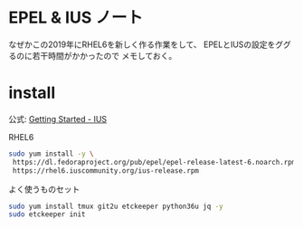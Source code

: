 # EPEL & IUS ノート

なぜかこの2019年にRHEL6を新しく作る作業をして、
EPELとIUSの設定をググるのに若干時間がかかったので
メモしておく。

# install

公式:
[Getting Started - IUS](https://ius.io/GettingStarted/)

RHEL6

``` bash
sudo yum install -y \
 https://dl.fedoraproject.org/pub/epel/epel-release-latest-6.noarch.rpm \
 https://rhel6.iuscommunity.org/ius-release.rpm
```

よく使うものセット

``` bash
sudo yum install tmux git2u etckeeper python36u jq -y
sudo etckeeper init
```
